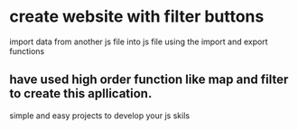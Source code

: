 # create website with filter buttons
 import data from another js file into js file using the import and export functions
 ## have used high order function like map and filter to create this apllication.
  simple and easy projects to develop your js skils 